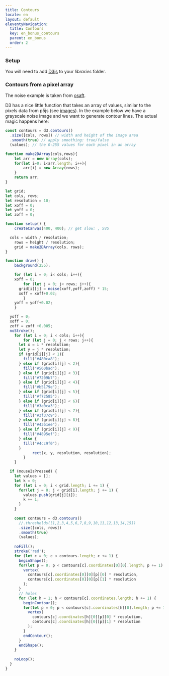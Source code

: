 ```yaml
---
title: Contours
locale: en
layout: default
eleventyNavigation:
  title: Contours
  key: en_bonus_contours
  parent: en_bonus
  order: 2
---
```


### Setup

You will need to add [D3js](https://d3js.org/d3.v7.min.js) to your *libraries* folder.

### Contours from a pixel array

The noise example is taken from [osaft](https://github.com/Osaft/teaching-parametric-design/blob/main/code/spender%20v3%20mehr%20FARBEN/sketch.js).

D3 has a nice little function that takes an array of values, similar to the pixels data from p5js (see [images](images.md)). In the example below we have a grayscale noise image and we want to generate contour lines. The actual magic happens here:

```js
const contours = d3.contours()
  .size([cols, rows]) // width and height of the image area
  .smooth(true) // apply smoothing: true/false
  (values); // the 0-255 values for each pixel in an array
```

```js
function make2DArray(cols,rows){
	let arr = new Array(cols);
	for(let i=0; i<arr.length; i++){
		arr[i] = new Array(rows);
	}
	return arr;
}

let grid;
let cols, rows;
let resolution = 10;
let xoff = 0;
let yoff = 0;
let zoff = 0;

function setup() {
	createCanvas(400, 400); // get slow: , SVG	

  cols = width / resolution;
	rows = height / resolution;
	grid = make2DArray(cols, rows);
}

function draw() {
	background(255);

	for (let i = 0; i< cols; i++){
    xoff = 0;
		for (let j = 0; j< rows; j++){
      grid[i][j] = noise(xoff,yoff,zoff) * 15;
      xoff = xoff+0.02;        
		}
    yoff = yoff+0.02;
	}

  yoff = 0;
  xoff = 0;
  zoff = zoff +0.005;
  noStroke();
	for (let i = 0; i < cols; i++){
		for (let j = 0; j < rows; j++){
      let x = i * resolution;
      let y = j * resolution;
      if (grid[i][j] < 1){
        fill("#480ca8");
      } else if (grid[i][j] < 2){
        fill("#560bad");
      } else if (grid[i][j] < 3){
        fill("#7209b7");
      } else if (grid[i][j] < 4){
        fill("#b5179e");
      } else if (grid[i][j] < 5){
        fill("#f72585");
      } else if (grid[i][j] < 6){
        fill("#3a0ca3");
      } else if (grid[i][j] < 7){
        fill("#3f37c9");
      } else if (grid[i][j] < 8){
        fill("#4361ee");
      } else if (grid[i][j] < 9){
        fill("#4895ef");
      } else {
        fill("#4cc9f0");
      }
			rect(x, y, resolution, resolution);
		}
	}

  if (mouseIsPressed) {
    let values = [];
    let k = 0;
    for (let i = 0; i < grid.length; i += 1) {
      for(let j = 0; j < grid[i].length; j += 1) {
        values.push(grid[j][i]);
        k += 1;
      }
    }
  
    const contours = d3.contours()
      //.thresholds([1,2,3,4,5,6,7,8,9,10,11,12,13,14,15])
      .size([cols, rows])
      .smooth(true)
      (values);
    
    noFill();
    stroke('red');
    for (let c = 0; c < contours.length; c += 1) {
      beginShape();
      for(let p = 0; p < contours[c].coordinates[0][0].length; p += 1) {
        vertex(
          contours[c].coordinates[0][0][p][0] * resolution,
          contours[c].coordinates[0][0][p][1] * resolution
        );
      }
      // holes
      for (let h = 1; h < contours[c].coordinates.length; h += 1) {
        beginContour();
        for(let p = 0; p < contours[c].coordinates[h][0].length; p += 1) {
          vertex(
            contours[c].coordinates[h][0][p][0] * resolution,
            contours[c].coordinates[h][0][p][1] * resolution
          );
        }
        endContour();
      }
      endShape();
    }
  
    noLoop();
  } 
}
```